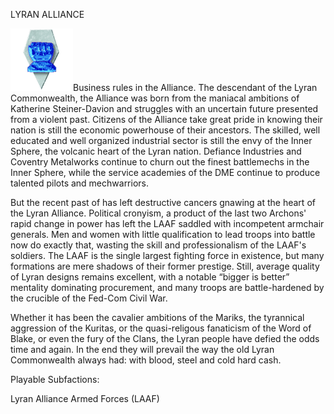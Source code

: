 LYRAN ALLIANCE

![Lyran Alliance](../_img/lyranalliance.gif)Business rules in the Alliance. The descendant of the Lyran Commonwealth, the Alliance was born from the maniacal ambitions of Katherine Steiner-Davion and struggles with an uncertain future presented from a violent past.  Citizens of the Alliance take great pride in knowing their nation is still the economic powerhouse of their ancestors. The skilled, well educated and well organized industrial sector is still the envy of the Inner Sphere, the volcanic heart of the Lyran nation. Defiance Industries and Coventry Metalworks continue to churn out the finest battlemechs in the Inner Sphere, while the service academies of the DME continue to produce talented pilots and mechwarriors.


But the recent past of has left destructive cancers gnawing at the heart of the Lyran Alliance.  Political cronyism, a product of the last two Archons' rapid change in power has left the LAAF saddled with incompetent armchair generals. Men and women with little qualification to lead troops into battle now do exactly that, wasting the skill and professionalism of the LAAF's soldiers. The LAAF is the single largest fighting force in existence, but many formations are mere shadows of their former prestige. Still, average quality of Lyran designs remains excellent, with a notable “bigger is better” mentality dominating procurement, and many troops are battle-hardened by the crucible of the Fed-Com Civil War.


Whether it has been the cavalier ambitions of the Mariks, the tyrannical aggression of the Kuritas, or the quasi-religous fanaticism of the Word of Blake, or even the fury of the Clans, the Lyran people have defied the odds time and again. In the end they will prevail the way the old Lyran Commonwealth always had: with blood, steel and cold hard cash.


Playable Subfactions:  

Lyran Alliance Armed Forces (LAAF)
